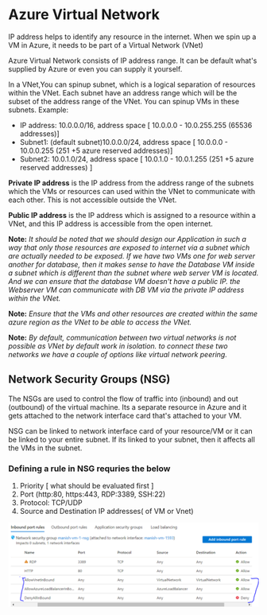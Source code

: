 # Azure Virtual Network

IP address helps to identify any resource in the internet.
When we spin up a VM in Azure, it needs to be part of a Virtual Network (VNet)

Azure Virtual Network consists of IP address range. It can be default what's supplied by Azure or even you can supply it yourself.

In a VNet,You can spinup subnet, which is a logical separation of resources within the VNet. Each subnet have an address range which will be the subset of the address range of the VNet. You can spinup VMs in these subnets.
Example:

- IP address: 10.0.0.0/16, address space \[ 10.0.0.0 - 10.0.255.255 (65536 addresses)\]
- Subnet1: (default subnet)10.0.0.0/24, address space \[ 10.0.0.0 - 10.0.0.255 (251 +5 azure reserved addresses)\]
- Subnet2: 10.0.1.0/24, address space \[ 10.0.1.0 - 10.0.1.255 (251 +5 azure reserved addresses) \]

**Private IP address** is the IP address from the address range of the subnets which the VMs or resources can used within the VNet to communicate with each other. This is not accessible outside the VNet.

**Public IP address** is the IP address which is assigned to a resource within a VNet, and this IP address is accessible from the open internet.

**Note:** _*It should be noted that we should design our Application in such a way that only those resources are exposed to internet via a subnet which are actually needed to be exposed. If we have two VMs one for web server another for database, then it makes sense to have the Database VM inside a subnet which is different than the subnet where web server VM is located. And we can ensure that the database VM doesn't have a public IP. the Webserver VM can communicate with DB VM via the private IP address within the VNet.*_

**Note:** _*Ensure that the VMs and other resources are created within the same azure region as the VNet to be able to access the VNet.*_

**Note:** _*By default, communication between two virtual networks is not possible as VNet by default work in isolation. to connect these two networks we have a couple of options like virtual network peering.*_

## Network Security Groups (NSG)

The NSGs are used to control the flow of traffic into (inbound) and out (outbound) of the virtual machine.
Its a separate resource in Azure and it gets attached to the network interface card that's attached to your VM.

NSG can be linked to network interface card of your resource/VM or it can be linked to your entire subnet. If its linked to your subnet, then it affects all the VMs in the subnet.

### Defining a rule in NSG requries the below

1. Priority \[ what should be evaluated first \]
2. Port (http:80, https:443, RDP:3389, SSH:22)
3. Protocol: TCP/UDP
4. Source and Destination IP addresses( of VM or Vnet)

![NSG rules](./images/4.png)
